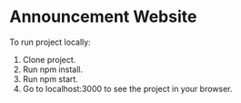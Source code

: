 # Announcement Website

To run project locally:
1. Clone project.
2. Run npm install.
3. Run npm start.
4. Go to localhost:3000 to see the project in your browser.